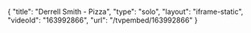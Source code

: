 {
    "title": "Derrell Smith - Pizza",
    "type": "solo",
    "layout": "iframe-static",
    "videoId": "163992866",
    "url": "\/tvpembed\/163992866"
}